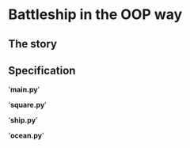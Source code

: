 # Battleship in the OOP way

## The story

## Specification


'__main.py__'

'__square.py__'

'__ship.py__'

'__ocean.py__'
